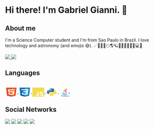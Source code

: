 # Hi there! I'm Gabriel Gianni. 👋
## About me
I'm a Science Computer student and I'm from Sao Paulo in Brazil. I love technology and astronomy (and emojis 😅). ☄👨🏻‍🚀🌕🌎🪐🚀🌠🔭👨🏻‍💻💻📱
<div>
  <a href="https://github.com/gabrielgianni">
  <img height="180em" src="https://github-readme-stats.vercel.app/api?username=gabrielgianni&show_icons=true&theme=nord&include_all_commits=true&count_private=true">
  <img height="180em" src="https://github-readme-stats.vercel.app/api/top-langs/?username=gabrielgianni&layout=compact&langs_count=7&theme=nord"></a>
</div>
  
## Languages
<div style="display: inline_block"><br>
  <a href="https://github.com/gabrielgianni">
  <img align="center" alt="HTML logo" height="30" width="40" src="https://raw.githubusercontent.com/devicons/devicon/master/icons/html5/html5-original.svg">
  <img align="center" alt="CSS logo" height="30" width="40" src="https://raw.githubusercontent.com/devicons/devicon/master/icons/css3/css3-original.svg">
  <img align="center" alt="JavaScript logo" height="30" width="40" src="https://raw.githubusercontent.com/devicons/devicon/master/icons/javascript/javascript-plain.svg">
  <img align="center" alt="Python logo" height="30" width="40" src="https://raw.githubusercontent.com/devicons/devicon/master/icons/python/python-original.svg">
  <img align="center" alt="Java logo" height="30" width="40" src="https://raw.githubusercontent.com/devicons/devicon/master/icons/java/java-original.svg"></a>
</div>

## Social Networks
<div>
  <a href="https://www.facebook.com/gabriel.gianni.9" target="_blank"><img src="https://img.shields.io/badge/Facebook-1877F2?style=for-the-badge&logo=facebook&logoColor=white" traget="_blank"></a>
  <a href="https://www.instagram.com/eugabrielgianni" target="_blank"><img src="https://img.shields.io/badge/Instagram-E4405F?style=for-the-badge&logo=instagram&logoColor=white" target="_blank"></a>
  <a href="https://twitter.com/EuGabrielGianni" target="_blank"><img src="https://img.shields.io/badge/Twitter-1DA1F2?style=for-the-badge&logo=twitter&logoColor=white" target="_blank"></a>
  <a href = "mailto:contatogabrielgianni@gmail.com"><img src="https://img.shields.io/badge/-Gmail-%23333?style=for-the-badge&logo=gmail&logoColor=white" target="_blank"></a>
  <a href="https://www.linkedin.com/in/gabrielgianni" target="_blank"><img src="https://img.shields.io/badge/-LinkedIn-%230077B5?style=for-the-badge&logo=linkedin&logoColor=white" target="_blank"></a> 
</div>

<!--
**gabrielgianni/gabrielgianni** is a ✨ _special_ ✨ repository because its `README.md` (this file) appears on your GitHub profile.

Here are some ideas to get you started:

- 🔭 I’m currently working on ...
- 🌱 I’m currently learning ...
- 👯 I’m looking to collaborate on ...
- 🤔 I’m looking for help with ...
- 💬 Ask me about ...
- 📫 How to reach me: ...
- 😄 Pronouns: ...
- ⚡ Fun fact: ...
-->
